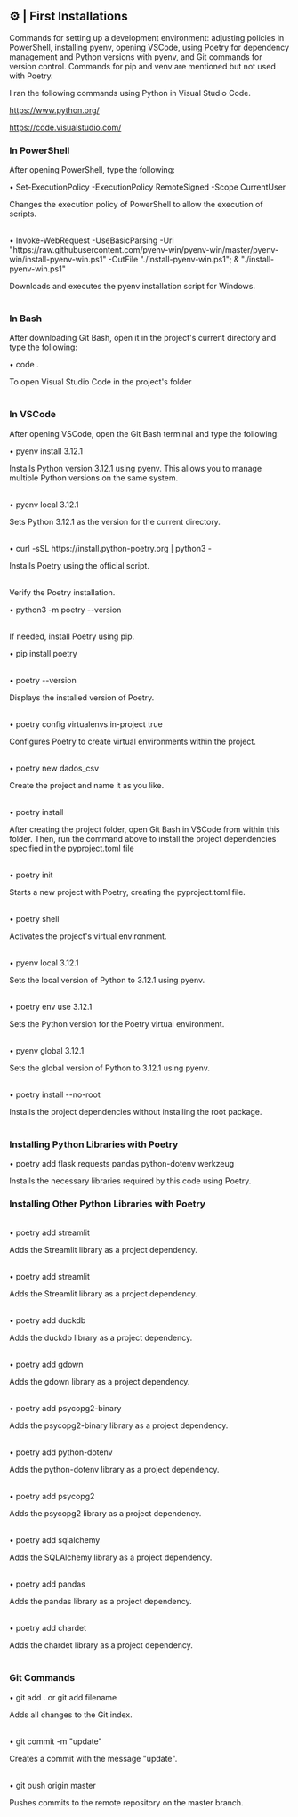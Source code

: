 ## ⚙️ | First Installations
Commands for setting up a development environment: adjusting policies in PowerShell, installing pyenv, opening VSCode, using Poetry for dependency management and Python versions with pyenv, and Git commands for version control. Commands for pip and venv are mentioned but not used with Poetry.
<br>

I ran the following commands using Python in Visual Studio Code.

https://www.python.org/

https://code.visualstudio.com/


### In PowerShell

After opening PowerShell, type the following:

• Set-ExecutionPolicy -ExecutionPolicy RemoteSigned -Scope CurrentUser

Changes the execution policy of PowerShell to allow the execution of scripts.

<br>
• Invoke-WebRequest -UseBasicParsing -Uri "https://raw.githubusercontent.com/pyenv-win/pyenv-win/master/pyenv-win/install-pyenv-win.ps1" -OutFile "./install-pyenv-win.ps1"; & "./install-pyenv-win.ps1"

Downloads and executes the pyenv installation script for Windows.
<br><br>

### In Bash

After downloading Git Bash, open it in the project's current directory and type the following:

• code .

To open Visual Studio Code in the project's folder
<br><br>

### In VSCode

After opening VSCode, open the Git Bash terminal and type the following:

• pyenv install 3.12.1

Installs Python version 3.12.1 using pyenv. This allows you to manage multiple Python versions on the same system.

<br>
• pyenv local 3.12.1

Sets Python 3.12.1 as the version for the current directory.

<br>
• curl -sSL https://install.python-poetry.org | python3 -

Installs Poetry using the official script.

<br>
Verify the Poetry installation.

• python3 -m poetry --version

<br>
If needed, install Poetry using pip.

• pip install poetry

<br>
• poetry --version

Displays the installed version of Poetry.

<br>
• poetry config virtualenvs.in-project true

Configures Poetry to create virtual environments within the project.

<br>
• poetry new dados_csv 

Create the project and name it as you like.

<br>
• poetry install

After creating the project folder, open Git Bash in VSCode from within this folder. Then, run the command above to install the project dependencies specified in the pyproject.toml file

<br>
• poetry init

Starts a new project with Poetry, creating the pyproject.toml file.

<br>
• poetry shell

Activates the project's virtual environment.

<br>
• pyenv local 3.12.1

Sets the local version of Python to 3.12.1 using pyenv.

<br>
• poetry env use 3.12.1

Sets the Python version for the Poetry virtual environment.

<br>
• pyenv global 3.12.1

Sets the global version of Python to 3.12.1 using pyenv.

<br>
• poetry install --no-root

Installs the project dependencies without installing the root package.
<br><br>

### Installing Python Libraries with Poetry

• poetry add flask requests pandas python-dotenv werkzeug

Installs the necessary libraries required by this code using Poetry.


### Installing Other Python Libraries with Poetry
<br>
• poetry add streamlit

Adds the Streamlit library as a project dependency.

<br>
• poetry add streamlit

Adds the Streamlit library as a project dependency.

<br>
• poetry add duckdb

Adds the duckdb library as a project dependency.

<br>
• poetry add gdown

Adds the gdown library as a project dependency.

<br>
• poetry add psycopg2-binary

Adds the psycopg2-binary library as a project dependency.

<br>
• poetry add python-dotenv

Adds the python-dotenv library as a project dependency.

<br>
• poetry add psycopg2

Adds the psycopg2 library as a project dependency.

<br>
• poetry add sqlalchemy

Adds the SQLAlchemy library as a project dependency.

<br>
• poetry add pandas

Adds the pandas library as a project dependency.

<br>
• poetry add chardet

Adds the chardet library as a project dependency.
<br><br>

### Git Commands
• git add . or git add filename

Adds all changes to the Git index.

<br>
• git commit -m "update"

Creates a commit with the message "update".

<br>
• git push origin master

Pushes commits to the remote repository on the master branch.

<br>